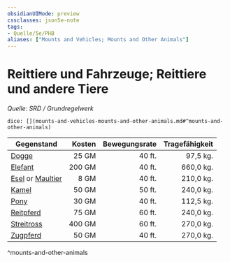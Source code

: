 ```yaml
---
obsidianUIMode: preview
cssclasses: json5e-note
tags:
- Quelle/5e/PHB
aliases: ["Mounts and Vehicles; Mounts and Other Animals"]
---
```

# Reittiere und Fahrzeuge; Reittiere und andere Tiere
*Quelle: SRD / Grundregelwerk*

`dice: [](mounts-and-vehicles-mounts-and-other-animals.md#^mounts-and-other-animals)`

| Gegenstand                                 | Kosten | Bewegungsrate | Tragefähigkeit |
| ------------------------------------------ | ------:| -------------:| --------------:|
| [Dogge](../Gegenstände/Dogge.md)                          |  25 GM |        40 ft. |       97,5 kg. |
| [Elefant](../Gegenstände/Elefant.md)                      | 200 GM |        40 ft. |      660,0 kg. |
| [Esel](../Gegenstände/Esel.md) or [Maultier](../Gegenstände/Maultier.md) |   8 GM |        40 ft. |      210,0 kg. |
| [Kamel](../Bestiarium/Bestien/camel.md)                          |  50 GM |        50 ft. |      240,0 kg. |
| [Pony](../Gegenstände/Pony.md)                            |  30 GM |        40 ft. |      112,5 kg. |
| [Reitpferd](../Gegenstände/Reitpferd.md)                  |  75 GM |        60 ft. |      240,0 kg. |
| [Streitross](../Gegenstände/Streitross.md)                | 400 GM |        60 ft. |      270,0 kg. |
| [Zugpferd](../Gegenstände/Zugpferd.md)                    |  50 GM |        40 ft. |      270,0 kg. |
^mounts-and-other-animals